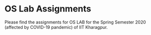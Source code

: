 # OS Lab Assignments

Please find the assignments for OS LAB for the Spring Semester 2020 (affected by COVID-19 pandemic) of IIT Kharagpur.

